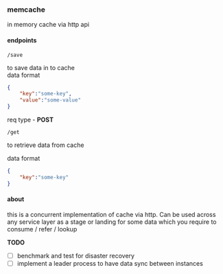 ### memcache

in memory cache via http api

#### endpoints

`/save`

to save data in to cache  
data format

```json
{
    "key":"some-key",
    "value":"some-value"
}
```

req type - **POST**

`/get`

to retrieve data from cache

data format

```json
{
    "key":"some-key"
}
```

#### about

this is a concurrent implementation of cache via http.
Can be used across any service layer as a stage or landing for some data
which you require to consume / refer / lookup

**TODO**

- [ ] benchmark and test for disaster recovery
- [ ] implement a leader process to have data sync between instances  
